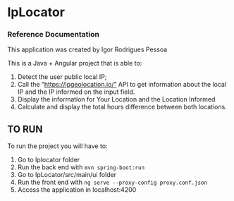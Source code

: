 # IpLocator

### Reference Documentation

This application was created by Igor Rodrigues Pessoa

This is a Java + Angular project that is able to:

1. Detect the user public local IP;
2. Call the “https://ipgeolocation.io/” API to get information about the local IP and the IP informed on the input field.
3. Display the information for Your Location and the Location Informed
4. Calculate and display the total hours difference between both locations.

## TO RUN

To run the project you will have to:
1. Go to Iplocator folder
2. Run the back end with ```mvn spring-boot:run```
3. Go to IpLocator/src/main/ui folder
4. Run the front end with ```ng serve --proxy-config proxy.conf.json```
5. Access the application in localhost:4200


